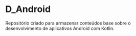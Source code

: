 # D_Android
Repositório criado para armazenar conteúdos base sobre o desenvolvimento de aplicativos Android com Kotlin. 
